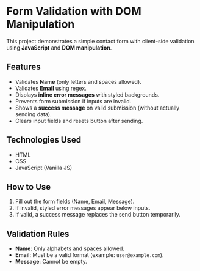 # Form Validation with DOM Manipulation

This project demonstrates a simple contact form with client-side validation using **JavaScript** and **DOM manipulation**.

## Features
- Validates **Name** (only letters and spaces allowed).
- Validates **Email** using regex.
- Displays **inline error messages** with styled backgrounds.
- Prevents form submission if inputs are invalid.
- Shows a **success message** on valid submission (without actually sending data).
- Clears input fields and resets button after sending.

## Technologies Used
- HTML
- CSS
- JavaScript (Vanilla JS)

## How to Use
1. Fill out the form fields (Name, Email, Message).
2. If invalid, styled error messages appear below inputs.
3. If valid, a success message replaces the send button temporarily.

## Validation Rules
- **Name**: Only alphabets and spaces allowed.
- **Email**: Must be a valid format (example: `user@example.com`).
- **Message**: Cannot be empty.
